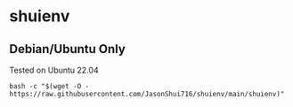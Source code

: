 # shuienv

## Debian/Ubuntu Only

Tested on Ubuntu 22.04
```
bash -c "$(wget -O - https://raw.githubusercontent.com/JasonShui716/shuienv/main/shuienv)"
```
